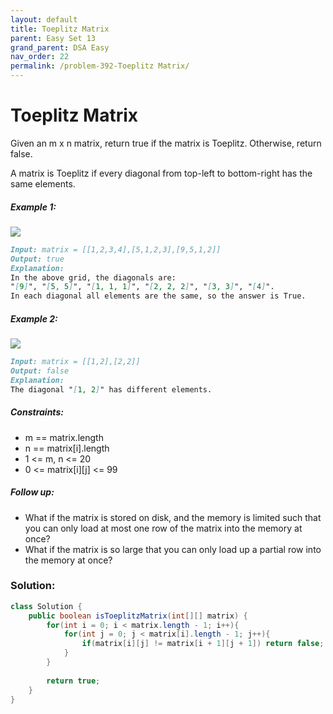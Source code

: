 ```yaml
---
layout: default
title: Toeplitz Matrix
parent: Easy Set 13
grand_parent: DSA Easy
nav_order: 22
permalink: /problem-392-Toeplitz Matrix/
---
```

# Toeplitz Matrix
Given an m x n matrix, return true if the matrix is Toeplitz. Otherwise, return false.

A matrix is Toeplitz if every diagonal from top-left to bottom-right has the same elements.

##### Example 1:
![](../../assets/images/ds/ex1test.jpeg)
```markdown
Input: matrix = [[1,2,3,4],[5,1,2,3],[9,5,1,2]]
Output: true
Explanation:
In the above grid, the diagonals are:
"[9]", "[5, 5]", "[1, 1, 1]", "[2, 2, 2]", "[3, 3]", "[4]".
In each diagonal all elements are the same, so the answer is True.
```
##### Example 2:
![](../../assets/images/ds/ex2test.jpeg)
```markdown
Input: matrix = [[1,2],[2,2]]
Output: false
Explanation:
The diagonal "[1, 2]" has different elements.
```
##### Constraints:
* m == matrix.length
* n == matrix[i].length
* 1 <= m, n <= 20
* 0 <= matrix[i][j] <= 99

##### Follow up:
* What if the matrix is stored on disk, and the memory is limited such that you can only load at most one row of the matrix into the memory at once?
* What if the matrix is so large that you can only load up a partial row into the memory at once?

### Solution:
```java
class Solution {
    public boolean isToeplitzMatrix(int[][] matrix) {
        for(int i = 0; i < matrix.length - 1; i++){
            for(int j = 0; j < matrix[i].length - 1; j++){
                if(matrix[i][j] != matrix[i + 1][j + 1]) return false;
            }
        }
        
        return true;
    }
}
```